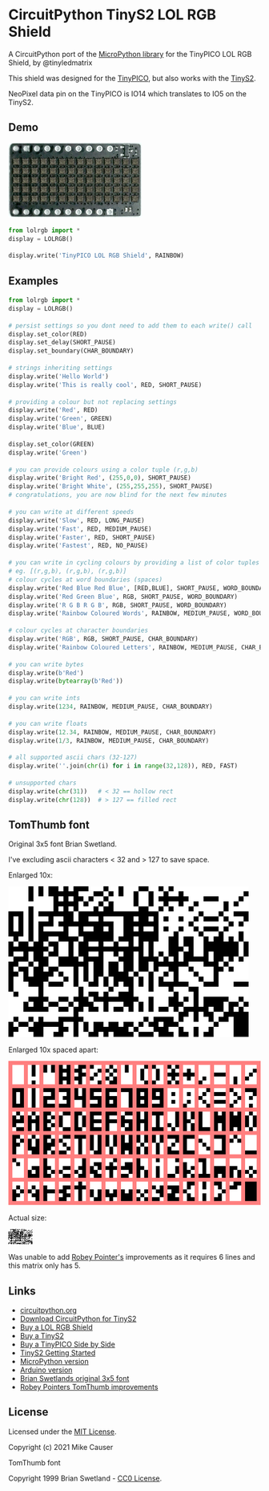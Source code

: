 # CircuitPython TinyS2 LOL RGB Shield

A CircuitPython port of the [MicroPython library](https://github.com/mcauser/micropython-tinypico-lol-rgb-shield) for the TinyPICO LOL RGB Shield, by @tinyledmatrix

This shield was designed for the [TinyPICO](https://www.tinypico.com/), but also works with the [TinyS2](https://unexpectedmaker.com/tinys2).

NeoPixel data pin on the TinyPICO is IO14 which translates to IO5 on the TinyS2.

## Demo

![demo](docs/demo.gif)

```python
from lolrgb import *
display = LOLRGB()

display.write('TinyPICO LOL RGB Shield', RAINBOW)
```

## Examples

```python
from lolrgb import *
display = LOLRGB()

# persist settings so you dont need to add them to each write() call
display.set_color(RED)
display.set_delay(SHORT_PAUSE)
display.set_boundary(CHAR_BOUNDARY)

# strings inheriting settings
display.write('Hello World')
display.write('This is really cool', RED, SHORT_PAUSE)

# providing a colour but not replacing settings
display.write('Red', RED)
display.write('Green', GREEN)
display.write('Blue', BLUE)

display.set_color(GREEN)
display.write('Green')

# you can provide colours using a color tuple (r,g,b)
display.write('Bright Red', (255,0,0), SHORT_PAUSE)
display.write('Bright White', (255,255,255), SHORT_PAUSE)
# congratulations, you are now blind for the next few minutes

# you can write at different speeds
display.write('Slow', RED, LONG_PAUSE)
display.write('Fast', RED, MEDIUM_PAUSE)
display.write('Faster', RED, SHORT_PAUSE)
display.write('Fastest', RED, NO_PAUSE)

# you can write in cycling colours by providing a list of color tuples
# eg. [(r,g,b), (r,g,b), (r,g,b)]
# colour cycles at word boundaries (spaces)
display.write('Red Blue Red Blue', [RED,BLUE], SHORT_PAUSE, WORD_BOUNDARY)
display.write('Red Green Blue', RGB, SHORT_PAUSE, WORD_BOUNDARY)
display.write('R G B R G B', RGB, SHORT_PAUSE, WORD_BOUNDARY)
display.write('Rainbow Coloured Words', RAINBOW, MEDIUM_PAUSE, WORD_BOUNDARY)

# colour cycles at character boundaries
display.write('RGB', RGB, SHORT_PAUSE, CHAR_BOUNDARY)
display.write('Rainbow Coloured Letters', RAINBOW, MEDIUM_PAUSE, CHAR_BOUNDARY)

# you can write bytes
display.write(b'Red')
display.write(bytearray(b'Red'))

# you can write ints
display.write(1234, RAINBOW, MEDIUM_PAUSE, CHAR_BOUNDARY)

# you can write floats
display.write(12.34, RAINBOW, MEDIUM_PAUSE, CHAR_BOUNDARY)
display.write(1/3, RAINBOW, MEDIUM_PAUSE, CHAR_BOUNDARY)

# all supported ascii chars (32-127)
display.write(''.join(chr(i) for i in range(32,128)), RED, FAST)

# unsupported chars
display.write(chr(31))   # < 32 == hollow rect
display.write(chr(128))  # > 127 == filled rect
```

## TomThumb font

Original 3x5 font Brian Swetland.

I've excluding ascii characters < 32 and > 127 to save space.

Enlarged 10x:

![10x](docs/tomthumb@10x.png)

Enlarged 10x spaced apart:

![10x spaced](docs/tomthumb-spaced@10x.png)

Actual size:

![actual](docs/tomthumb.png)

Was unable to add [Robey Pointer's](https://robey.lag.net/2010/01/23/tiny-monospace-font.html) improvements as it requires 6 lines and this matrix only has 5.

## Links

* [circuitpython.org](http://circuitpython.org)
* [Download CircuitPython for TinyS2](https://circuitpython.org/board/unexpectedmaker_tinys2/)
* [Buy a LOL RGB Shield](https://unexpectedmaker.com/shop/tinypico-shield-lolrgb)
* [Buy a TinyS2](https://unexpectedmaker.com/shop/tinys2-esp32-s2)
* [Buy a TinyPICO Side by Side](https://unexpectedmaker.com/shop/tinypico-mzffe-zatnr-zehhx)
* [TinyS2 Getting Started](https://unexpectedmaker.com/tinys2)
* [MicroPython version](https://github.com/mcauser/micropython-tinypico-lol-rgb-shield)
* [Arduino version](https://github.com/tinypico/tinypico-arduino)
* [Brian Swetlands original 3x5 font](https://vt100.tarunz.org/#font)
* [Robey Pointers TomThumb improvements](https://robey.lag.net/2010/01/23/tiny-monospace-font.html)

## License

Licensed under the [MIT License](http://opensource.org/licenses/MIT).

Copyright (c) 2021 Mike Causer

TomThumb font

Copyright 1999 Brian Swetland - [CC0 License](https://creativecommons.org/share-your-work/public-domain/cc0/).
